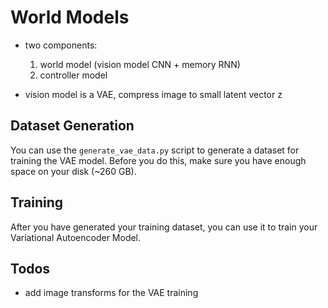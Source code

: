 # World Models 

* two components: 
    1. world model (vision model CNN + memory RNN) 
    2. controller model 

* vision model is a VAE, compress image to small latent vector z  


## Dataset Generation 

You can use the `generate_vae_data.py` script to generate a dataset for training the VAE model. Before you do this, make sure you have enough space on your disk (~260 GB).

## Training 

After you have generated your training dataset, you can use it to train your Variational Autoencoder Model. 



## Todos 

* add image transforms for the VAE training 

